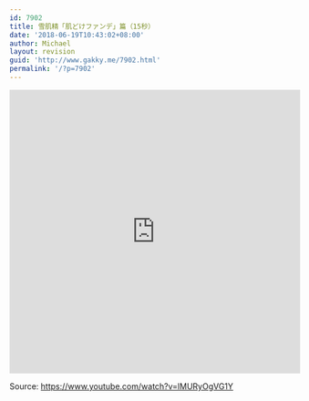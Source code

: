 ```yaml
---
id: 7902
title: 雪肌精「肌どけファンデ」篇（15秒）
date: '2018-06-19T10:43:02+08:00'
author: Michael
layout: revision
guid: 'http://www.gakky.me/7902.html'
permalink: '/?p=7902'
---
```


<iframe allowfullscreen="allowfullscreen" frameborder="0" height="498" loading="lazy" src="http://player.youku.com/embed/XMzY3MzI0MzA4MA==" width="510"></iframe>

Source: <https://www.youtube.com/watch?v=lMURyOgVG1Y>